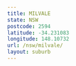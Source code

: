 ```yaml
---
title: MILVALE
state: NSW
postcode: 2594
latitude: -34.231083
longitude: 148.10732
url: /nsw/milvale/
layout: suburb
---
```

